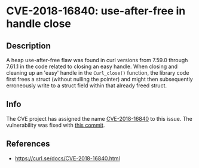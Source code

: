 # CVE-2018-16840: use-after-free in handle close
## Description
A heap use-after-free flaw was found in curl versions from 7.59.0 through 7.61.1 in the code related to closing an easy handle. When closing and cleaning up an 'easy' handle in the `Curl_close()` function, the library code first frees a struct (without nulling the pointer) and might then subsequently erroneously write to a struct field within that already freed struct. 

## Info
The CVE project has assigned the name [CVE-2018-16840](https://nvd.nist.gov/vuln/detail/CVE-2018-16840) to this issue.
The vulnerability was fixed with [this commit](https://github.com/curl/curl/commit/81d135d67155c5295b1033679c606165d4e28f3f).

## References
- https://curl.se/docs/CVE-2018-16840.html